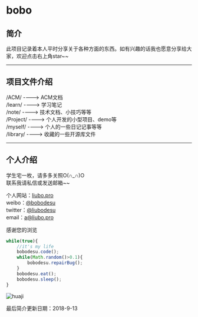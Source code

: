 bobo
=====

## 简介

此项目记录着本人平时分享关于各种方面的东西。如有兴趣的话我也愿意分享给大家，欢迎点击右上角star~~  

---
## 项目文件介绍
 
/ACM/     ----> ACM文档  
/learn/   ----> 学习笔记  
/note/   ----> 技术文档、小技巧等等  
/Project/ ----> 个人开发的小型项目、demo等  
/myself/  ----> 个人的一些日记记事等等  
/library/ ----> 收藏的一些开源库文件

---
## 个人介绍

学生宅一枚，请多多关照O(∩_∩)O  
联系我请私信或发送邮箱~~  


个人网站：[liubo.pro](https://liubo.pro)   
weibo：[@bobodesu](https://weibo.com/bobodesu)    
twitter：[@liubodesu](https://twitter.com/liubodesu)    
email：[a@liubo.pro](mailto:a@liubo.pro)
  

感谢您的浏览  
  

```js
while(true){
    //it's my life
    bobodesu.code();
    while(Math.random()>0.1){
        bobodesu.repairBug();
    }
    bobodesu.eat();
    bobodesu.sleep();
}
```


![huaji](https://www.fuhaodq.com/d/file/fuhaotuan/2017-02-26/b6a60560245bcd9c46e4c5790366b4b9.jpg "huaji")  
     
     
     
     
最后简介更新日期：2018-9-13